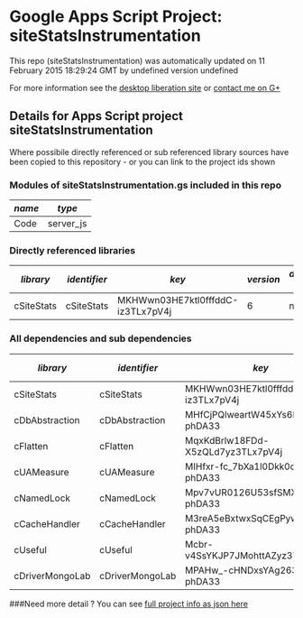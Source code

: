 # Google Apps Script Project: siteStatsInstrumentation
This repo (siteStatsInstrumentation) was automatically updated on 11 February 2015 18:29:24 GMT by undefined version undefined

For more information see the [desktop liberation site](http://ramblings.mcpher.com/Home/excelquirks/drivesdk/gettinggithubready "desktop liberation") or [contact me on G+](https://plus.google.com/+BruceMcpherson "Bruce McPherson - GDE")
## Details for Apps Script project siteStatsInstrumentation
Where possibile directly referenced or sub referenced library sources have been copied to this repository - or you can link to the project ids shown
### Modules of siteStatsInstrumentation.gs included in this repo
*name*|*type*
--- | --- 
Code| server_js
### Directly referenced libraries
*library*|*identifier*|*key*|*version*|*development mode*|*source available*|
--- | --- | --- | --- | --- | --- 
cSiteStats| cSiteStats|MKHWwn03HE7ktl0fffddC-iz3TLx7pV4j|6|no|yes
### All dependencies and sub dependencies
*library*|*identifier*|*key*|*version*|*development mode*|*source available*|
--- | --- | --- | --- | --- | --- 
cSiteStats| cSiteStats|MKHWwn03HE7ktl0fffddC-iz3TLx7pV4j|no|yes
cDbAbstraction| cDbAbstraction|MHfCjPQlweartW45xYs6hFai_d-phDA33|no|yes
cFlatten| cFlatten|MqxKdBrlw18FDd-X5zQLd7yz3TLx7pV4j|no|yes
cUAMeasure| cUAMeasure|MIHfxr-fc_7bXa1l0Dkk0oqi_d-phDA33|no|yes
cNamedLock| cNamedLock|Mpv7vUR0126U53sfSMXsAPai_d-phDA33|no|yes
cCacheHandler| cCacheHandler|M3reA5eBxtwxSqCEgPywb9ai_d-phDA33|no|yes
cUseful| cUseful|Mcbr-v4SsYKJP7JMohttAZyz3TLx7pV4j|no|yes
cDriverMongoLab| cDriverMongoLab|MPAHw_-cHNDxsYAg263J7Fai_d-phDA33|no|yes
###Need more detail ?
You can see [full project info as json here](info.json)